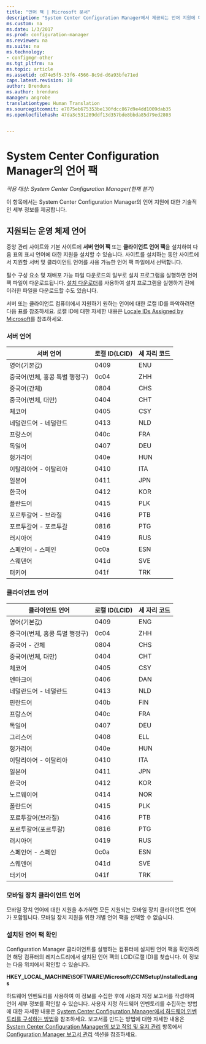 ```yaml
---
title: "언어 팩 | Microsoft 문서"
description: "System Center Configuration Manager에서 제공되는 언어 지원에 대해 알아봅니다."
ms.custom: na
ms.date: 1/3/2017
ms.prod: configuration-manager
ms.reviewer: na
ms.suite: na
ms.technology:
- configmgr-other
ms.tgt_pltfrm: na
ms.topic: article
ms.assetid: cd74e5f5-33f6-4566-8c9d-d6a93bfe71ed
caps.latest.revision: 10
author: Brenduns
ms.author: brenduns
manager: angrobe
translationtype: Human Translation
ms.sourcegitcommit: e7075eb675353be130fdcc867d9e4dd1009dab35
ms.openlocfilehash: 47da3c531289ddf13d357bde8bbda85d79ed2803


---
```

# <a name="language-packs-in-system-center-configuration-manager"></a>System Center Configuration Manager의 언어 팩

*적용 대상: System Center Configuration Manager(현재 분기)*

이 항목에서는 System Center Configuration Manager의 언어 지원에 대한 기술적인 세부 정보를 제공합니다.  

## <a name="a-namebkmksuplanguagepacksa-supported-operating-system-languages"></a><a name="BKMK_SupLanguagePacks"></a> 지원되는 운영 체제 언어  
 중앙 관리 사이트와 기본 사이트에 **서버 언어 팩** 또는 **클라이언트 언어 팩**을 설치하여 다음 표의 표시 언어에 대한 지원을 설치할 수 있습니다. 사이트를 설치하는 동안 사이트에서 지원할 서버 및 클라이언트 언어를 사용 가능한 언어 팩 파일에서 선택합니다.

 필수 구성 요소 및 재배포 가능 파일 다운로드의 일부로 설치 프로그램을 실행하면 언어 팩 파일이 다운로드됩니다. [설치 다운로더](setup-downloader.md)를 사용하여 설치 프로그램을 실행하기 전에 이러한 파일을 다운로드할 수도 있습니다.   

 서버 또는 클라이언트 컴퓨터에서 지원하기 원하는 언어에 대한 로캘 ID를 파악하려면 다음 표를 참조하세요. 로캘 ID에 대한 자세한 내용은 [Locale IDs Assigned by Microsoft](http://go.microsoft.com/fwlink/p/?LinkId=252609)를 참조하세요.  

### <a name="server-languages"></a>서버 언어  

|서버 언어|로캘 ID(LCID)|세 자리 코드|  
|---------------------|------------------------|-----------------------|  
|영어(기본값)|0409|ENU|  
|중국어(번체, 홍콩 특별 행정구)|0c04|ZHH|  
|중국어(간체)|0804|CHS|  
|중국어(번체, 대만)|0404|CHT|  
|체코어|0405|CSY|  
|네덜란드어 - 네덜란드|0413|NLD|  
|프랑스어|040c|FRA|  
|독일어|0407|DEU|  
|헝가리어|040e|HUN|  
|이탈리아어 - 이탈리아|0410|ITA|  
|일본어|0411|JPN|  
|한국어|0412|KOR|  
|폴란드어|0415|PLK|  
|포르투갈어 - 브라질|0416|PTB|  
|포르투갈어 - 포르투갈|0816|PTG|  
|러시아어|0419|RUS|  
|스페인어 - 스페인|0c0a|ESN|  
|스웨덴어|041d|SVE|  
|터키어|041f|TRK|  

### <a name="client-languages"></a>클라이언트 언어  

|클라이언트 언어|로캘 ID(LCID)|세 자리 코드|  
|---------------------|------------------------|-----------------------|  
|영어(기본값)|0409|ENG|  
|중국어(번체, 홍콩 특별 행정구)|0c04|ZHH|  
|중국어 - 간체|0804|CHS|  
|중국어(번체, 대만)|0404|CHT|  
|체코어|0405|CSY|  
|덴마크어|0406|DAN|  
|네덜란드어 - 네덜란드|0413|NLD|  
|핀란드어|040b|FIN|  
|프랑스어|040c|FRA|  
|독일어|0407|DEU|  
|그리스어|0408|ELL|  
|헝가리어|040e|HUN|  
|이탈리아어 - 이탈리아|0410|ITA|  
|일본어|0411|JPN|  
|한국어|0412|KOR|  
|노르웨이어|0414|NOR|  
|폴란드어|0415|PLK|  
|포르투갈어(브라질)|0416|PTB|  
|포르투갈어(포르투갈)|0816|PTG|  
|러시아어|0419|RUS|  
|스페인어 - 스페인|0c0a|ESN|  
|스웨덴어|041d|SVE|  
|터키어|041f|TRK|  

### <a name="mobile-device-client-languages"></a>모바일 장치 클라이언트 언어  
 모바일 장치 언어에 대한 지원을 추가하면 모든 지원되는 모바일 장치 클라이언트 언어가 포함됩니다. 모바일 장치 지원을 위한 개별 언어 팩을 선택할 수 없습니다.  

### <a name="identify-installed-language-packs"></a>설치된 언어 팩 확인  
Configuration Manager 클라이언트를 실행하는 컴퓨터에 설치된 언어 팩을 확인하려면 해당 컴퓨터의 레지스트리에서 설치된 언어 팩의 LCID(로캘 ID)를 찾습니다. 이 정보는 다음 위치에서 확인할 수 있습니다.

 **HKEY_LOCAL_MACHINE\SOFTWARE\Microsoft\CCMSetup\InstalledLangs**  

하드웨어 인벤토리를 사용하여 이 정보를 수집한 후에 사용자 지정 보고서를 작성하여 언어 세부 정보를 확인할 수 있습니다. 사용자 지정 하드웨어 인벤토리를 수집하는 방법에 대한 자세한 내용은 [System Center Configuration Manager에서 하드웨어 인벤토리를 구성하는 방법](../../../../core/clients/manage/inventory/configure-hardware-inventory.md)을 참조하세요. 보고서를 만드는 방법에 대한 자세한 내용은 [System Center Configuration Manager의 보고 작업 및 유지 관리](../../../../core/servers/manage/operations-and-maintenance-for-reporting.md) 항목에서 [Configuration Manager 보고서 관리](../../../../core/servers/manage/operations-and-maintenance-for-reporting.md#BKMK_ManageReports) 섹션을 참조하세요.  



<!--HONumber=Jan17_HO1-->



